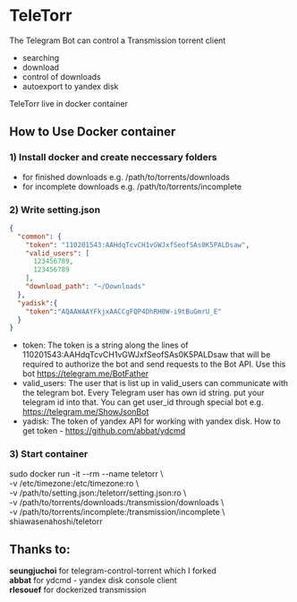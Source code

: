 # TeleTorr
The Telegram Bot can control a Transmission torrent client
- searching
- download
- control of downloads
- autoexport to yandex disk

TeleTorr live in docker container

## How to Use Docker container
### 1) Install docker and create neccessary folders 
- for finished downloads e.g. /path/to/torrents/downloads
- for incomplete downloads e.g. /path/to/torrents/incomplete

### 2) Write setting.json
```json
{
  "common": {
    "token": "110201543:AAHdqTcvCH1vGWJxfSeofSAs0K5PALDsaw",
    "valid_users": [
      123456789,
      123456789
    ],
    "download_path": "~/Downloads"
  },
  "yadisk":{
    "token":"AQAAWAAYFkjxAACCgFQP4DhRH0W-i9tBuGmrU_E"
  }
}
```
* token: The token is a string along the lines of 110201543:AAHdqTcvCH1vGWJxfSeofSAs0K5PALDsaw that will be required to authorize the bot and send requests to the Bot API. Use this bot https://telegram.me/BotFather
* valid_users: The user that is list up in valid_users can communicate with the telegram bot.
Every Telegram user has own id string. put your telegram id into that. You can get user_id through special bot e.g. https://telegram.me/ShowJsonBot
* yadisk: The token of yandex API for working with yandex disk. How to get token - https://github.com/abbat/ydcmd

### 3) Start container
sudo docker run -it --rm --name teletorr \\\
-v /etc/timezone:/etc/timezone:ro \\\
-v /path/to/setting.json:/teletorr/setting.json:ro \\\
-v /path/to/torrents/downloads:/transmission/downloads \\\
-v /path/to/torrents/incomplete:/transmission/incomplete \\\
shiawasenahoshi/teletorr

## Thanks to:
**seungjuchoi** for telegram-control-torrent which I forked\
**abbat** for ydcmd - yandex disk console client\
**rlesouef** for dockerized transmission
